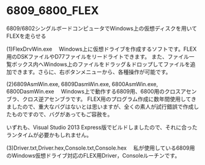 # 6809_6800_FLEX
6809/6802シングルボードコンピュータでWindows上の仮想ディスクを用いてFLEXを走らせる

(1)FlexDrvWin.exe
　Windows上に仮想ドライブを作成するソフトです。FLEX用のDSKファイルやD77ファイルをリードライトできます。
また、ファイル一覧ボックス内へWindows上のファイルをドラッグ＆ドロップしてファイルを追加できます。さらに、右ボタンメニューから、各種操作が可能です。

(2)6809AsmWin.exe, 6809DasmWin.exe, 6800AsmWin.exe, 6800DasmWin.exe
　Windows上で動作する6809用、6800用のクロスアセンブラ、クロス逆アセンブラです。
FLEX用のプログラム作成に数年間使用してきましたので、重大なバグはないとは思いますが、全くの素人が試行錯誤で作成したものですので、バグがあってもご容赦を。

いずれも、Visual Studio 2013 Express版でビルドしましたので、それに合ったランタイムが必要かもしれません。

(3)Driver.txt,Driver.hex,Console.txt,Console.hex
　私が使用している6809用のWindows仮想ドライブ対応のFLEX用Driver，Consoleルーチンです。

